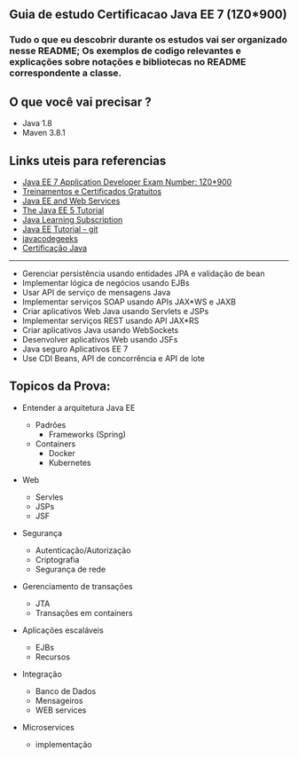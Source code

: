## Guia de estudo Certificacao Java EE 7 (1Z0*900)

### Tudo o que eu descobrir durante os estudos vai ser organizado nesse README; Os exemplos de codigo relevantes e explicações sobre notações e bibliotecas no README correspondente a classe.

## O que você vai precisar ?

* Java 1.8
* Maven 3.8.1

## Links uteis para referencias 

- [Java EE 7 Application Developer Exam Number: 1Z0*900](https://education.oracle.com/java*ee*7*application*developer/pexam_1Z0*900)
- [Treinamentos e Certificados Gratuitos](https://education.oracle.com/learning*explorer)
- [Java EE and Web Services](https://education.oracle.com/software/java/pFamily_48)
- [The Java EE 5 Tutorial](https://docs.oracle.com/javaee/5/tutorial/doc/bnbfl.html)
- [Java Learning Subscription](https://education.oracle.com/java*programming*learning*subscription/ls_40805)  
- [Java EE Tutorial - git](https://javaee.github.io/tutorial/)
- [javacodegeeks](https://examples.javacodegeeks.com/what-is-java-ee/)
- [Certificação Java](https://blog.geekhunter.com.br/certificacao-java/)
  
  

---
  * Gerenciar persistência usando entidades JPA e validação de bean
  * Implementar lógica de negócios usando EJBs
  * Usar API de serviço de mensagens Java
  * Implementar serviços SOAP usando APIs JAX*WS e JAXB
  * Criar aplicativos Web Java usando Servlets e JSPs
  * Implementar serviços REST usando API JAX*RS
  * Criar aplicativos Java usando WebSockets
  * Desenvolver aplicativos Web usando JSFs
  * Java seguro Aplicativos EE 7
  * Use CDI Beans, API de concorrência e API de lote
  
  ## Topicos da Prova:
  
  * Entender a arquitetura Java EE
     * Padrões
        * Frameworks (Spring)
     * Containers
        * Docker
        * Kubernetes
  
   * Web
        * Servles
        * JSPs
        * JSF
   * Segurança
        * Autenticação/Autorização
        * Criptografia 
        * Segurança de rede
   * Gerenciamento de transações
        * JTA
        * Transações em containers
   * Aplicações escaláveis
        * EJBs
        * Recursos
   * Integração
        * Banco de Dados
        * Mensageiros
        * WEB services

   * Microservices 
        * implementação

